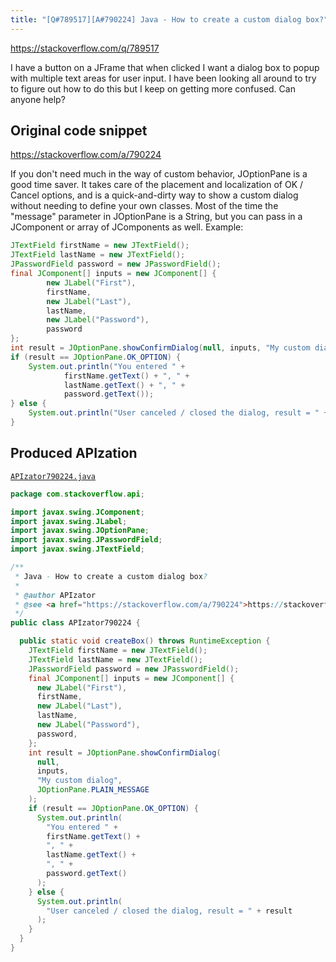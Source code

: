 ```yaml
---
title: "[Q#789517][A#790224] Java - How to create a custom dialog box?"
---
```


https://stackoverflow.com/q/789517

I have a button on a JFrame that when clicked I want a dialog box to popup with multiple text areas for user input.  I have been looking all around to try to figure out how to do this but I keep on getting more confused. Can anyone help?



## Original code snippet

https://stackoverflow.com/a/790224

If you don't need much in the way of custom behavior, JOptionPane is a good time saver.  It takes care of the placement and localization of OK / Cancel options, and is a quick-and-dirty way to show a custom dialog without needing to define your own classes.  Most of the time the "message" parameter in JOptionPane is a String, but you can pass in a JComponent or array of JComponents as well.
Example:

```java
JTextField firstName = new JTextField();
JTextField lastName = new JTextField();
JPasswordField password = new JPasswordField();
final JComponent[] inputs = new JComponent[] {
        new JLabel("First"),
        firstName,
        new JLabel("Last"),
        lastName,
        new JLabel("Password"),
        password
};
int result = JOptionPane.showConfirmDialog(null, inputs, "My custom dialog", JOptionPane.PLAIN_MESSAGE);
if (result == JOptionPane.OK_OPTION) {
    System.out.println("You entered " +
            firstName.getText() + ", " +
            lastName.getText() + ", " +
            password.getText());
} else {
    System.out.println("User canceled / closed the dialog, result = " + result);
}
```

## Produced APIzation

[`APIzator790224.java`](/data/search/java/APIzator790224.java)

```java
package com.stackoverflow.api;

import javax.swing.JComponent;
import javax.swing.JLabel;
import javax.swing.JOptionPane;
import javax.swing.JPasswordField;
import javax.swing.JTextField;

/**
 * Java - How to create a custom dialog box?
 *
 * @author APIzator
 * @see <a href="https://stackoverflow.com/a/790224">https://stackoverflow.com/a/790224</a>
 */
public class APIzator790224 {

  public static void createBox() throws RuntimeException {
    JTextField firstName = new JTextField();
    JTextField lastName = new JTextField();
    JPasswordField password = new JPasswordField();
    final JComponent[] inputs = new JComponent[] {
      new JLabel("First"),
      firstName,
      new JLabel("Last"),
      lastName,
      new JLabel("Password"),
      password,
    };
    int result = JOptionPane.showConfirmDialog(
      null,
      inputs,
      "My custom dialog",
      JOptionPane.PLAIN_MESSAGE
    );
    if (result == JOptionPane.OK_OPTION) {
      System.out.println(
        "You entered " +
        firstName.getText() +
        ", " +
        lastName.getText() +
        ", " +
        password.getText()
      );
    } else {
      System.out.println(
        "User canceled / closed the dialog, result = " + result
      );
    }
  }
}
```